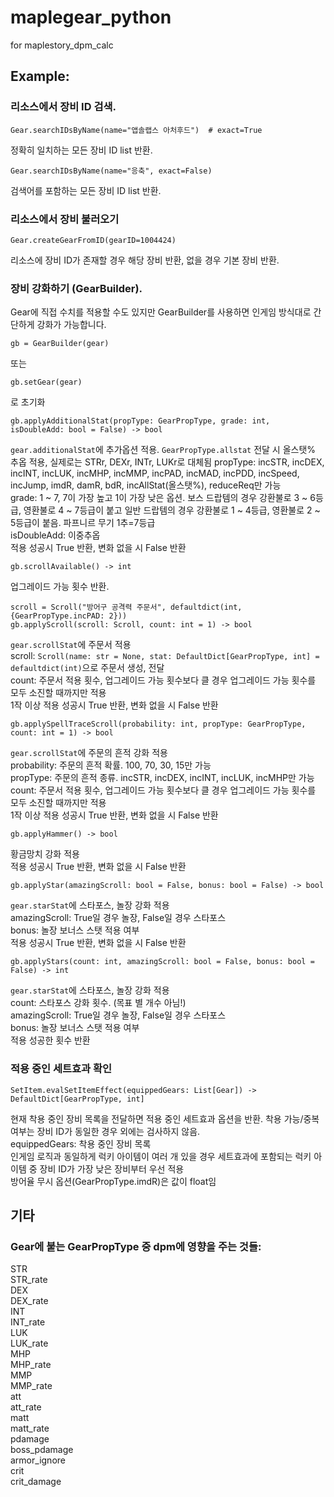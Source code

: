 # maplegear_python
for maplestory_dpm_calc

## Example:
### 리소스에서 장비 ID 검색.
```
Gear.searchIDsByName(name="앱솔랩스 아처후드")  # exact=True
```
정확히 일치하는 모든 장비 ID list 반환.
```
Gear.searchIDsByName(name="응축", exact=False)
```
검색어를 포함하는 모든 장비 ID list 반환.
### 리소스에서 장비 불러오기
```
Gear.createGearFromID(gearID=1004424)
```
리소스에 장비 ID가 존재할 경우 해당 장비 반환, 없을 경우 기본 장비 반환.
### 장비 강화하기 (GearBuilder).
Gear에 직접 수치를 적용할 수도 있지만 GearBuilder를 사용하면 인게임 방식대로 간단하게 강화가 가능합니다.
```
gb = GearBuilder(gear)
```
또는
```
gb.setGear(gear)
```
로 초기화
```
gb.applyAdditionalStat(propType: GearPropType, grade: int, isDoubleAdd: bool = False) -> bool
```
`gear.additionalStat`에 추가옵션 적용.
`GearPropType.allstat` 전달 시 올스탯% 추옵 적용, 실제로는 STRr, DEXr, INTr, LUKr로 대체됨
propType: incSTR, incDEX, incINT, incLUK, incMHP, incMMP, incPAD, incMAD, incPDD, incSpeed, incJump, imdR, damR, bdR, incAllStat(올스탯%), reduceReq만 가능  
grade: 1 ~ 7, 7이 가장 높고 1이 가장 낮은 옵션. 보스 드랍템의 경우 강환불로 3 ~ 6등급, 영환불로 4 ~ 7등급이 붙고 일반 드랍템의 경우 강환불로 1 ~ 4등급, 영환불로 2 ~ 5등급이 붙음. 파프니르 무기 1추=7등급  
isDoubleAdd: 이중추옵  
적용 성공시 True 반환, 변화 없을 시 False 반환  
```
gb.scrollAvailable() -> int
```
업그레이드 가능 횟수 반환.
```
scroll = Scroll("방어구 공격력 주문서", defaultdict(int, {GearPropType.incPAD: 2}))
gb.applyScroll(scroll: Scroll, count: int = 1) -> bool
```
`gear.scrollStat`에 주문서 적용  
scroll: `Scroll(name: str = None, stat: DefaultDict[GearPropType, int] = defaultdict(int)`으로 주문서 생성, 전달  
count: 주문서 적용 횟수, 업그레이드 가능 횟수보다 클 경우 업그레이드 가능 횟수를 모두 소진할 때까지만 적용  
1작 이상 적용 성공시 True 반환, 변화 없을 시 False 반환  
```
gb.applySpellTraceScroll(probability: int, propType: GearPropType, count: int = 1) -> bool
```
`gear.scrollStat`에 주문의 흔적 강화 적용  
probability: 주문의 흔적 확률. 100, 70, 30, 15만 가능  
propType: 주문의 흔적 종류. incSTR, incDEX, incINT, incLUK, incMHP만 가능  
count: 주문서 적용 횟수, 업그레이드 가능 횟수보다 클 경우 업그레이드 가능 횟수를 모두 소진할 때까지만 적용  
1작 이상 적용 성공시 True 반환, 변화 없을 시 False 반환  
```
gb.applyHammer() -> bool
```
황금망치 강화 적용  
적용 성공시 True 반환, 변화 없을 시 False 반환  
```
gb.applyStar(amazingScroll: bool = False, bonus: bool = False) -> bool
```
`gear.starStat`에 스타포스, 놀장 강화 적용  
amazingScroll: True일 경우 놀장, False일 경우 스타포스  
bonus: 놀장 보너스 스탯 적용 여부  
적용 성공시 True 반환, 변화 없을 시 False 반환  
```
gb.applyStars(count: int, amazingScroll: bool = False, bonus: bool = False) -> int
```
`gear.starStat`에 스타포스, 놀장 강화 적용  
count: 스타포스 강화 횟수. (목표 별 개수 아님!)  
amazingScroll: True일 경우 놀장, False일 경우 스타포스  
bonus: 놀장 보너스 스탯 적용 여부  
적용 성공한 횟수 반환  
### 적용 중인 세트효과 확인
```
SetItem.evalSetItemEffect(equippedGears: List[Gear]) -> DefaultDict[GearPropType, int]
```
현재 착용 중인 장비 목록을 전달하면 적용 중인 세트효과 옵션을 반환. 착용 가능/중복 여부는 장비 ID가 동일한 경우 외에는 검사하지 않음.  
equippedGears: 착용 중인 장비 목록  
인게임 로직과 동일하게 럭키 아이템이 여러 개 있을 경우 세트효과에 포함되는 럭키 아이템 중 장비 ID가 가장 낮은 장비부터 우선 적용  
방어율 무시 옵션(GearPropType.imdR)은 값이 float임  
## 기타
### Gear에 붙는 GearPropType 중 dpm에 영향을 주는 것들:
STR  
STR_rate  
DEX  
DEX_rate  
INT  
INT_rate  
LUK  
LUK_rate  
MHP  
MHP_rate  
MMP  
MMP_rate  
att  
att_rate  
matt  
matt_rate  
pdamage  
boss_pdamage  
armor_ignore  
crit  
crit_damage  
